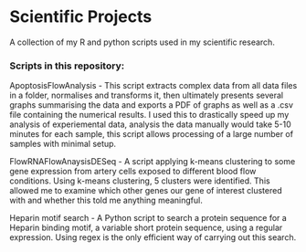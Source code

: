 # Scientific Projects
A collection of my R and python scripts used in my scientific research. 

### Scripts in this repository:

ApoptosisFlowAnalysis - 
  This script extracts complex data from all data files in a folder, normalises and transforms it, then ultimately presents several graphs summarising the data and exports a PDF of graphs as well as a .csv file containing the numerical results. I used this to drastically speed up my analysis of experiemental data, analysis the data manually would take 5-10 minutes for each sample, this script allows processing of a large number of samples with minimal setup. 

FlowRNAFlowAnaysisDESeq - 
  A script applying k-means clustering to some gene expression from artery cells exposed to different blood flow conditions. Using k-means clustering, 5 clusters were identified. This allowed me to examine which other genes our gene of interest clustered with and whether this told me anything meaningful. 

Heparin motif search - 
  A Python script to search a protein sequence for a Heparin binding motif, a variable short protein sequence, using a regular expression. Using regex is the only efficient way of carrying out this search. 

